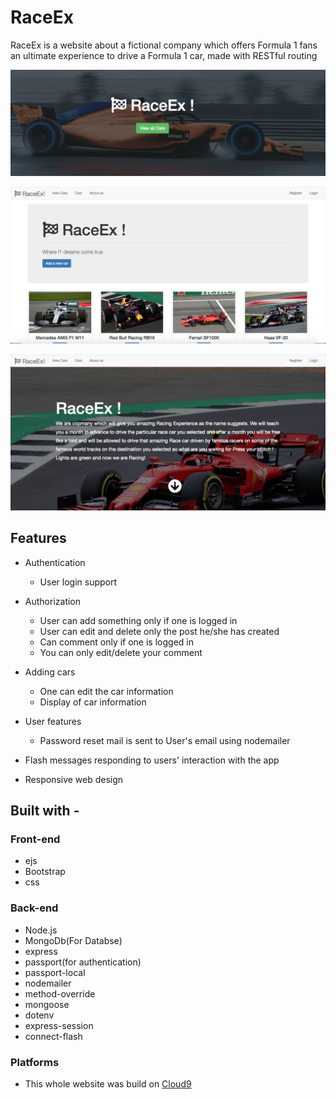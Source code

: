 # RaceEx
RaceEx is a website about a fictional company which offers Formula 1 fans an ultimate experience to drive a Formula 1 car, made with RESTful routing

![home page](screenshots/homepage.png)

![main page](screenshots/mainpage.png)

![about us page](screenshots/aboutus.png)

## Features

* Authentication
    * User login support

* Authorization
    * User can add something only if one is logged in
    * User can edit and delete only the post he/she has created
    * Can comment only if one is logged in
    * You can only edit/delete your comment

* Adding cars
    * One can edit the car information
    * Display of car information
    
* User features
    * Password reset mail is sent to User's email using nodemailer

* Flash messages responding to users' interaction with the app

* Responsive web design

## Built with - 

### Front-end

* ejs
* Bootstrap
* css

### Back-end

* Node.js
* MongoDb(For Databse)
* express
* passport(for authentication)
* passport-local
* nodemailer
* method-override
* mongoose
* dotenv
* express-session
* connect-flash

### Platforms

* This whole website was build on [Cloud9](https://aws.amazon.com/cloud9/)
